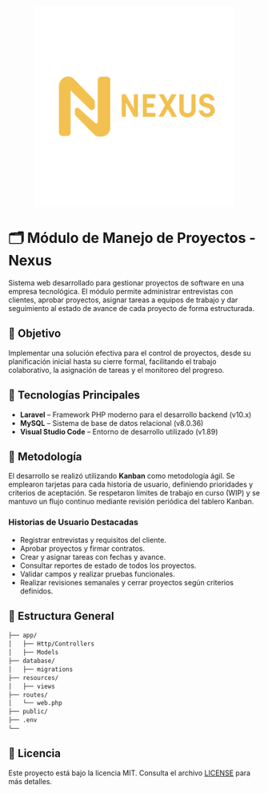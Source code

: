<p align="center">
  <img src="NexusOficial.png" alt="Logo de Nexus" width="400"/>
</p>

# 🗂️ Módulo de Manejo de Proyectos - Nexus

Sistema web desarrollado para gestionar proyectos de software en una empresa tecnológica. El módulo permite administrar entrevistas con clientes, aprobar proyectos, asignar tareas a equipos de trabajo y dar seguimiento al estado de avance de cada proyecto de forma estructurada.

## 🎯 Objetivo

Implementar una solución efectiva para el control de proyectos, desde su planificación inicial hasta su cierre formal, facilitando el trabajo colaborativo, la asignación de tareas y el monitoreo del progreso.

## 🚀 Tecnologías Principales

- **Laravel** – Framework PHP moderno para el desarrollo backend (v10.x)
- **MySQL** – Sistema de base de datos relacional (v8.0.36)
- **Visual Studio Code** – Entorno de desarrollo utilizado (v1.89)

## 📌 Metodología

El desarrollo se realizó utilizando **Kanban** como metodología ágil. Se emplearon tarjetas para cada historia de usuario, definiendo prioridades y criterios de aceptación. Se respetaron límites de trabajo en curso (WIP) y se mantuvo un flujo continuo mediante revisión periódica del tablero Kanban.

### Historias de Usuario Destacadas

- Registrar entrevistas y requisitos del cliente.
- Aprobar proyectos y firmar contratos.
- Crear y asignar tareas con fechas y avance.
- Consultar reportes de estado de todos los proyectos.
- Validar campos y realizar pruebas funcionales.
- Realizar revisiones semanales y cerrar proyectos según criterios definidos.

## 📁 Estructura General

```bash
├── app/
│   ├── Http/Controllers
│   ├── Models
├── database/
│   ├── migrations
├── resources/
│   ├── views
├── routes/
│   └── web.php
├── public/
├── .env
└──
```
## 📄 Licencia

Este proyecto está bajo la licencia MIT. Consulta el archivo [LICENSE](LICENSE) para más detalles.
